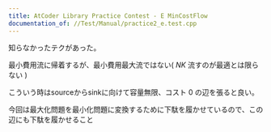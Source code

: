 ```yaml
---
title: AtCoder Library Practice Contest - E MinCostFlow
documentation_of: //Test/Manual/practice2_e.test.cpp
---
```


知らなかったテクがあった。

最小費用流に帰着するが、最小費用最大流ではない( $NK$ 流すのが最適とは限らない )

こういう時はsourceからsinkに向けて容量無限、コスト $0$ の辺を張ると良い。

今回は最大化問題を最小化問題に変換するために下駄を履かせているので、この辺にも下駄を履かせること
